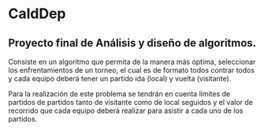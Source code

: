 # CaldDep
## **Proyecto final de Análisis y diseño de algoritmos.**
Consiste en un algoritmo que permita de la manera más óptima, seleccionar
los enfrentamientos de un torneo, el cual es de formato todos contrar todos y
cada equipo deberá tener un partido ida (local) y vuelta (visitante).

Para la realización de este problema se tendrán en cuenta límites de partidos
de partidos tanto de visitante como de local seguidos y el valor de recorrido 
que cada equipo deberá realizar para asistir a cada uno de los partidos. 
